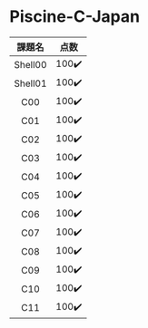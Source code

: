 # Piscine-C-Japan 
| 課題名 | 点数 |
|:---:|:---:|
|Shell00 |100✔️ |
|Shell01 |100✔️ |
|C00     |100✔️ |
|C01     |100✔️ |
|C02     |100✔️ |
|C03     |100✔️ |
|C04     |100✔️ |
|C05     |100✔️ |
|C06     |100✔️ |
|C07     |100✔️ |
|C08     |100✔️ |
|C09     |100✔️ |
|C10     |100✔️ |
|C11     |100✔️ |
